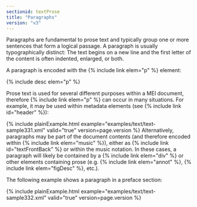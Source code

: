 ```yaml
---
sectionid: textProse
title: "Paragraphs"
version: "v3"
---
```


Paragraphs are fundamental to prose text and typically group one or more sentences
that form
a logical passage. A paragraph is usually typographically distinct: The text begins
on a new
line and the first letter of the content is often indented, enlarged, or both.

A paragraph is encoded with the {% include link elem="p" %} element:



{% include desc elem="p" %}




Prose text is used for several different purposes within a MEI document, therefore
{% include link elem="p" %} can occur in many situations. For example, it may be used within
metadata elements (see {% include link id="header" %}):

{% include plainExample.html example="examples/text/text-sample331.xml" valid="true" version=page.version %}
Alternatively, paragraphs may be part of the document contents (and therefore encoded
within
{% include link elem="music" %}), either as {% include link id="textFrontBack" %} or within the music notation. In these cases, a paragraph will likely be
contained by a {% include link elem="div" %} or other elements containing prose (e.g. {% include link elem="annot" %}, {% include link elem="figDesc" %}, etc.).

The following example shows a paragraph in a preface section:

{% include plainExample.html example="examples/text/text-sample332.xml" valid="true" version=page.version %}
